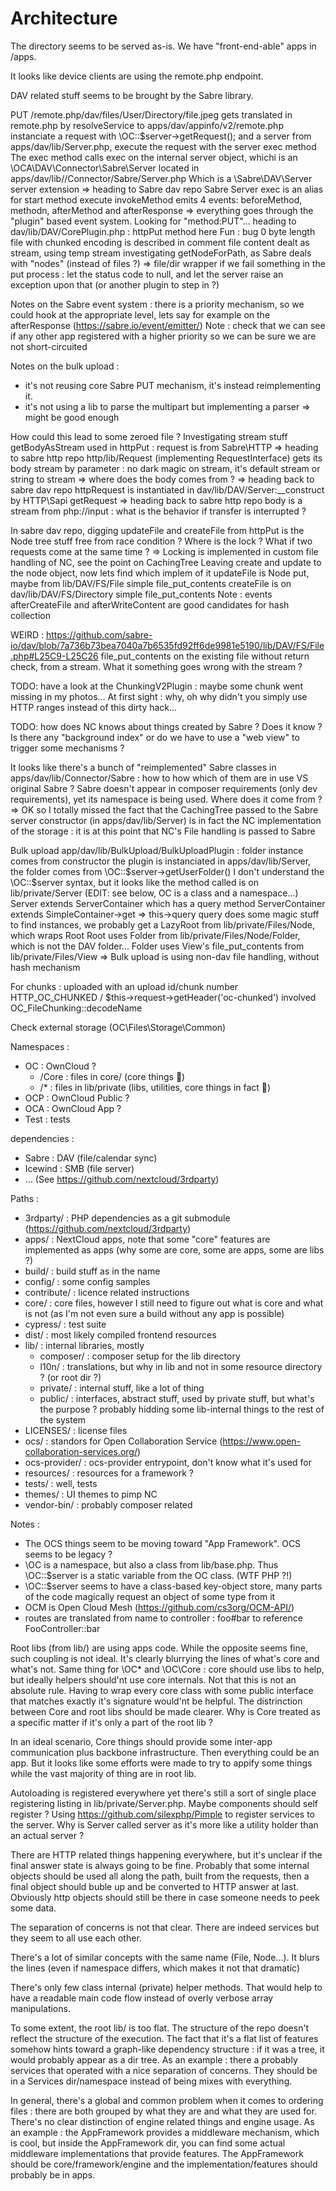 # Architecture

The directory seems to be served as-is.
We have "front-end-able" apps in /apps.

It looks like device clients are using the remote.php endpoint.

DAV related stuff seems to be brought by the Sabre library.

PUT /remote.php/dav/files/User/Directory/file.jpeg
gets translated in remote.php by resolveService to apps/dav/appinfo/v2/remote.php
instanciate a request with \OC::$server->getRequest(); and a server from apps/dav/lib/Server.php, execute the request with the server exec method
The exec method calls exec on the internal server object, whichi is an \OCA\DAV\Connector\Sabre\Server located in apps/dav/lib//Connector/Sabre/Server.php
Which is a \Sabre\DAV\Server server extension
=> heading to Sabre dav repo
Sabre Server exec is an alias for start method
execute invokeMethod
emits 4 events: beforeMethod, methodn, afterMethod and afterResponse
=> everything goes through the "plugin" based event system. Looking for "method:PUT"...
heading to dav/lib/DAV/CorePlugin.php : httpPut method here
Fun : bug 0 byte length file with chunked encoding is described in comment
file content dealt as stream, using temp stream
investigating getNodeForPath, as Sabre deals with "nodes" (instead of files ?) => file/dir wrapper
if we fail something in the put process : let the status code to null, and let the server raise an exception upon that (or another plugin to step in ?)

Notes on the Sabre event system : there is a priority mechanism, so we could hook at the appropriate level, lets say for example on the afterResponse (https://sabre.io/event/emitter/)
Note : check that we can see if any other app registered with a higher priority so we can be sure we are not short-circuited

Notes on the bulk upload :
- it's not reusing core Sabre PUT mechanism, it's instead reimplementing it.
- it's not using a lib to parse the multipart but implementing a parser
=> might be good enough

How could this lead to some zeroed file ? Investigating stream stuff
getBodyAsStream used in httpPut : request is from Sabre\HTTP
=> heading to sabre http repo
http/lib/Request (implementing RequestInterface) gets its body stream by parameter : no dark magic on stream, it's default stream or string to stream => where does the body comes from ?
=> heading back to sabre dav repo
httpRequest is instantiated in dav/lib/DAV/Server:__construct by HTTP\Sapi getRequest
=> heading back to sabre http repo
body is a stream from php://input : what is the behavior if transfer is interrupted ?

In sabre dav repo, digging updateFile and createFile from httpPut
is the Node tree stuff free from race condition ? Where is the lock ? What if two requests come at the same time ?
=> Locking is implemented in custom file handling of NC, see the point on CachingTree
Leaving create and update to the node object, now lets find which implem of it
updateFile is Node put, maybe from lib/DAV/FS/File
simple file_put_contents
createFile is on dav/lib/DAV/FS/Directory
simple file_put_contents
Note : events afterCreateFile and afterWriteContent are good candidates for hash collection

WEIRD : https://github.com/sabre-io/dav/blob/7a736b73bea7040a7b6535fd92ff6de9981e5190/lib/DAV/FS/File.php#L25C9-L25C26 file_put_contents on the existing file without return check, from a stream. What it something goes wrong with the stream ?

TODO: have a look at the ChunkingV2Plugin : maybe some chunk went missing in my photos...
At first sight : why, oh why didn't you simply use HTTP ranges instead of this dirty hack...

TODO: how does NC knows about things created by Sabre ? Does it know ? Is there any "background index" or do we have to use a "web view" to trigger some mechanisms ?

It looks like there's a bunch of "reimplemented" Sabre classes in apps/dav/lib/Connector/Sabre : how to how which of them are in use VS original Sabre ?
Sabre doesn't appear in composer requirements (only dev requirements), yet its namespace is being used. Where does it come from ?
=> OK so I totally missed the fact that the CachingTree passed to the Sabre server constructor (in apps/dav/lib/Server) is in fact the NC implementation of the storage : it is at this point that NC's File handling is passed to Sabre

Bulk upload app/dav/lib/BulkUpload/BulkUploadPlugin : folder instance comes from constructor
the plugin is instanciated in apps/dav/lib/Server, the folder comes from \OC::$server->getUserFolder()
I don't understand the \OC::$server syntax, but it looks like the method called is on lib/private/Server (EDIT: see below, OC is a class and a namespace...)
Server extends ServerContainer which has a query method
ServerContainer extends SimpleContainer->get => this->query
query does some magic stuff to find instances, we probably get a LazyRoot from lib/private/Files/Node, which wraps Root
Root uses Folder from lib/private/Files/Node/Folder, which is not the DAV folder...
Folder uses View's file_put_contents from lib/private/Files/View
=> Bulk upload is using non-dav file handling, without hash mechanism

For chunks : uploaded with an upload id/chunk number
HTTP_OC_CHUNKED / $this->request->getHeader('oc-chunked') involved
OC_FileChunking::decodeName

Check external storage (OC\Files\Storage\Common)

Namespaces :
- OC : OwnCloud ?
    - /Core : files in core/ (core things :shrug:)
    - /* : files in lib/private (libs, utilities, core things in fact :shrug:)
- OCP : OwnCloud Public ?
- OCA : OwnCloud App ?
- Test : tests

dependencies :
- Sabre : DAV (file/calendar sync)
- Icewind : SMB (file server)
- ... (See https://github.com/nextcloud/3rdparty)


Paths :
- 3rdparty/ : PHP dependencies as a git submodule (https://github.com/nextcloud/3rdparty)
- apps/ : NextCloud apps, note that some "core" features are implemented as apps (why some are core, some are apps, some are libs ?)
- build/ : build stuff as in the name
- config/ : some config samples
- contribute/ : licence related instructions
- core/ : core files, however I still need to figure out what is core and what is not (as I'm not even sure a build without any app is possible)
- cypress/ : test suite
- dist/ : most likely compiled frontend resources
- lib/ : internal libraries, mostly
    - composer/ : composer setup for the lib directory
    - l10n/ : translations, but why in lib and not in some resource directory ? (or root dir ?)
    - private/ : internal stuff, like a lot of thing
    - public/ : interfaces, abstract stuff, used by private stuff, but what's the purpose ? probably hidding some lib-internal things to the rest of the system
- LICENSES/ : license files
- ocs/ : standors for Open Collaboration Service (https://www.open-collaboration-services.org/)
- ocs-provider/ : ocs-provider entrypoint, don't know what it's used for
- resources/ : resources for a framework ?
- tests/ : well, tests
- themes/ : UI themes to pimp NC
- vendor-bin/ : probably composer related

Notes :
- The OCS things seem to be moving toward "App Framework". OCS seems to be legacy ?
- \OC is a namespace, but also a class from lib/base.php. Thus \OC::$server is a static variable from the OC class. (WTF PHP ?!)
- \OC::$server seems to have a class-based key-object store, many parts of the code magically request an object of some type from it
- OCM is Open Cloud Mesh (https://github.com/cs3org/OCM-API/)
- routes are translated from name to controller : foo#bar to reference FooController::bar

Root libs (from lib/) are using apps code. While the opposite seems fine, such coupling is not ideal.
It's clearly blurrying the lines of what's core and what's not.
Same thing for \OC\* and \OC\Core : core should use libs to help, but ideally helpers should'nt use core internals.
Not that this is not an absolute rule. Having to wrap every core class with some public interface that matches exactly it's signature would'nt be helpful.
The distrinction between Core and root libs should be made clearer. Why is Core treated as a specific matter if it's only a part of the root lib ?

In an ideal scenario, Core things should provide some inter-app communication plus backbone infrastructure.
Then everything could be an app. But it looks like some efforts were made to try to appify some things while the vast
majority of thing are in root lib.

Autoloading is registered everywhere yet there's still a sort of single place registering listing in lib/private/Server.php. Maybe components should self register ?
Using https://github.com/silexphp/Pimple to register services to the server.
Why is Server called server as it's more like a utility holder than an actual server ?

There are HTTP related things happening everywhere, but it's unclear if the final answer state is always going to be fine.
Probably that some internal objects should be used all along the path, built from the requests, then a final object should buble up and be converted to HTTP
answer at last. Obviously http objects should still be there in case someone needs to peek some data.

The separation of concerns is not that clear. There are indeed services but they seem to all use each other.

There's a lot of similar concepts with the same name (File, Node...). It blurs the lines (even if namespace differs, which makes it not that dramatic)

There's only few class internal (private) helper methods. That would help to have a readable main code flow instead of overly verbose array manipulations.

To some extent, the root lib/ is too flat. The structure of the repo doesn't reflect the structure of the execution.
The fact that it's a flat list of features somehow hints toward a graph-like dependency structure : if it was a tree, it would probably appear as a dir tree.
As an example : there a probably services that operated with a nice separation of concerns. They should be in a Services dir/namespace instead of being mixes with everything.

In general, there's a global and common problem when it comes to ordering files : there are both grouped by what they are and what they are used for. There's no clear distinction of
engine related things and engine usage. As an example : the AppFramework provides a middleware mechanism, which is cool, but inside the AppFramework dir, you can find some actual middleware
implementations that provide features. The AppFramework should be core/framework/engine and the implementation/features should probably be in apps.
